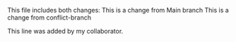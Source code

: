 This file includes both changes:
This is a change from Main branch
This is a change from conflict-branch

T h i s   l i n e   w a s   a d d e d   b y   m y   c o l l a b o r a t o r .  
 